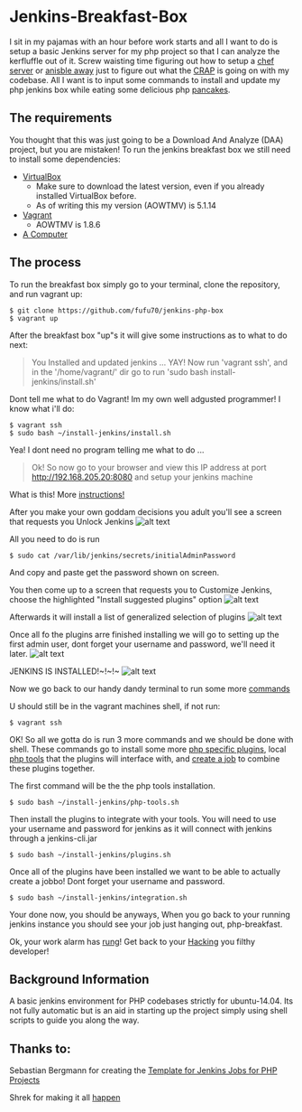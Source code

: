 # Jenkins-Breakfast-Box

I sit in my pajamas with an hour before work starts and all I want to do is setup a basic Jenkins server for my php project so that I can analyze the kerfluffle out of it. Screw waisting time figuring out how to setup a [chef server](https://github.com/pietervogelaar/chef-cookbook-jenkins-server) or [anisble away](https://github.com/HanXHX/ansible-jenkins-php) just to figure out what the [CRAP](http://www.crap4j.org/faq.html) is going on with my codebase. All I want is to input some commands to install and update my php jenkins box while eating some delicious php [pancakes](https://raw.githubusercontent.com/fufu70/jenkins-php-box/master/common/pancakes.jpg).

## The requirements

You thought that this was just going to be a Download And Analyze (DAA) project, but you are mistaken! To run the jenkins breakfast box we still need to install some dependencies:

* [VirtualBox](https://www.virtualbox.org/wiki/Downloads)
  * Make sure to download the latest version, even if you already installed VirtualBox before.
  * As of writing this my version (AOWTMV) is 5.1.14
* [Vagrant](https://www.vagrantup.com/downloads.html)
  * AOWTMV is 1.8.6
* [A Computer](http://i.giphy.com/xTiTnJ3BooiDs8dL7W.gif)

## The process

To run the breakfast box simply go to your terminal, clone the repository, and run vagrant up:

```shell
$ git clone https://github.com/fufu70/jenkins-php-box
$ vagrant up
```

After the breakfast box "up"s it will give some instructions as to what to do next:

> You Installed and updated jenkins ... YAY! Now run 'vagrant ssh', and in the '/home/vagrant/' dir go to run 'sudo bash install-jenkins/install.sh'

Dont tell me what to do Vagrant! Im my own well adgusted programmer! I know what i'll do:

```shell
$ vagrant ssh
$ sudo bash ~/install-jenkins/install.sh
```

Yea! I dont need no program telling me what to do ...

> Ok! So now go to your browser and view this IP address at port http://192.168.205.20:8080 and setup your jenkins machine

What is this! More [instructions!](http://i.giphy.com/X7jENDat6V5Je.gif)

After you make your own goddam decisions you adult you'll see a screen that requests you Unlock Jenkins
![alt text](unlock-jenkins)

All you need to do is run

```shell
$ sudo cat /var/lib/jenkins/secrets/initialAdminPassword
```

And copy and paste get the password shown on screen.

You then come up to a screen that requests you to Customize Jenkins, choose the highlighted "Install suggested plugins" option
![alt text](customize-jenkins)

Afterwards it will install a list of generalized selection of plugins
![alt text](plugins-installing-jenkins)

Once all fo the plugins arre finished installing we will go to setting up the first admin user, dont forget your username and password, we'll need it later.
![alt text](admin-user-jenkins)

JENKINS IS INSTALLED!~!~!~ 
![alt text](installed-jenkins)

Now we go back to our handy dandy terminal to run some more [commands](http://i.giphy.com/JIX9t2j0ZTN9S.gif)

U should still be in the vagrant machines shell, if not run:

```shell
$ vagrant ssh
```

OK! So all we gotta do is run 3 more commands and we should be done with shell. These commands go to install some more [php specific plugins](https://github.com/fufu70/jenkins-php-box/blob/master/install-jenkins/plugins.sh), local [php tools](https://github.com/fufu70/jenkins-php-box/blob/master/install-jenkins/php-tools.sh) that the plugins will interface with, and [create a job](https://github.com/fufu70/jenkins-php-box/blob/master/install-jenkins/integration.sh) to combine these plugins together.

The first command will be the the php tools installation.

```shell
$ sudo bash ~/install-jenkins/php-tools.sh
```

Then install the plugins to integrate with your tools. You will need to use your username and password for jenkins as it will connect with jenkins through a jenkins-cli.jar

```shell
$ sudo bash ~/install-jenkins/plugins.sh
```

Once all of the plugins have been installed we want to be able to actually create a jobbo! Dont forget your username and password.

```shell
$ sudo bash ~/install-jenkins/integration.sh
```

Your done now, you should be anyways, When you go back to your running jenkins instance you should see your job just hanging out, php-breakfast. 

Ok, your work alarm has [rung](http://i.giphy.com/Tohtjw8GoSmpa.gif)! Get back to your [Hacking](http://i.giphy.com/MGaacoiAlAti0.gif) you filthy developer!

## Background Information

A basic jenkins environment for PHP codebases strictly for ubuntu-14.04. Its not fully automatic but is an aid in starting up the project simply using shell scripts to guide you along the way.

## Thanks to:

Sebastian Bergmann for creating the [Template for Jenkins Jobs for PHP Projects](http://jenkins-php.org/index.html)

Shrek for making it all [happen](http://i.giphy.com/soVPwjAd33L5m.gif)

[unlock-jenkins]: https://github.com/fufu70//jenkins-php-box/master/common/unlock-jenkins.png "Unlock Jenkins"
[customize-jenkins]: https://github.com/fufu70//jenkins-php-box/master/common/customize-jenkins.png "Customize Jenkins"
[plugins-installing-jenkins]: https://github.com/fufu70//jenkins-php-box/master/common/plugins-installing-jenkins.png "Plugins Installing"
[admin-user-jenkins]: https://github.com/fufu70//jenkins-php-box/master/common/admin-user-jenkins.png "Admin User Creation"
[installed-jenkins]: https://github.com/fufu70//jenkins-php-box/master/common/installed-jenkins.png "Jenkins is installed"